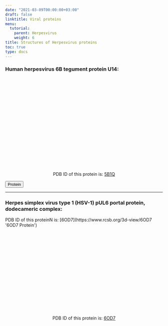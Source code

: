 ```yaml
---
date: "2021-03-09T00:00:00+03:00"
draft: false
linktitle: Viral proteins
menu:
  tutorial:
    parent: Herpesvirus
    weight: 6
title: Structures of Herpesvirus proteins
toc: true
type: docs
---
```


<script type="text/javascript" src="https://3Dmol.org/build/3Dmol-min.js" defer></script>

### Human herpesvirus 6B tegument protein U14:

<div style="height: 300px; width: auto; position: relative;" class='viewer_3Dmoljs' data-pdb='5B1Q' data-backgroundcolor='#23252f' data-style='stick'></div>


<center>PDB ID of this protein is: <a href='https://www.rcsb.org/3d-view/5B1Q' target='_blank' class='button' title='Wiew 5B1Q protein on RSCB.' >5B1Q</a></center>

<button onclick='https://www.rcsb.org/3d-view/5B1Q'>Protein</button>

---

### Herpes simplex virus type 1 (HSV-1) pUL6 portal protein, dodecameric complex:

<div style="height: 300px; width: auto; position: relative;" class='viewer_3Dmoljs' data-pdb='6OD7' data-backgroundcolor='#23252f' data-style='stick'>
PDB ID of this proteinN is: [6OD7](https://www.rcsb.org/3d-view/6OD7 '6OD7 Protein')
</div>

<div align="center">

PDB ID of this protein is: [6OD7](https://www.rcsb.org/3d-view/6OD7 '6OD7 Protein')
</div>